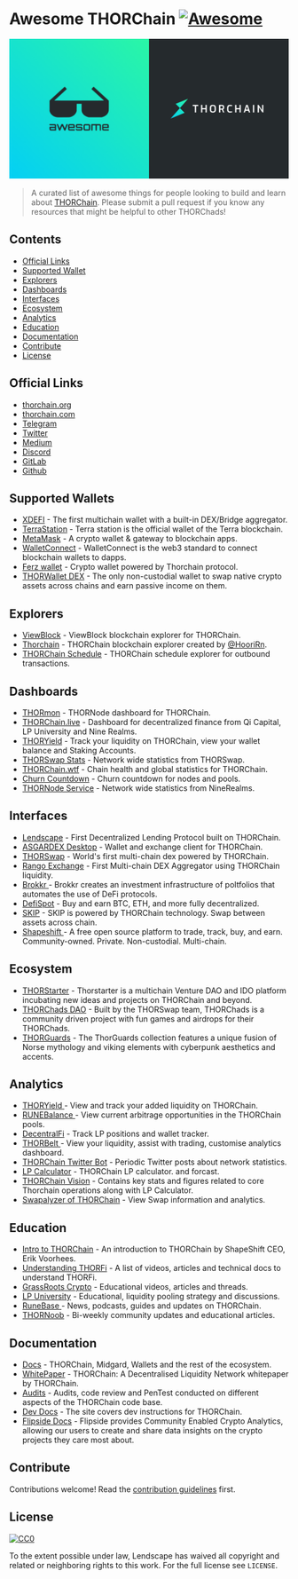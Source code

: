 # Awesome THORChain [![Awesome](https://awesome.re/badge.svg)](https://awesome.re)
![awesome-thorchain](./assets/awesome-thorchain.png)
> A curated list of awesome things for people looking to build and learn about [THORChain](https://thorchain.org).
> Please submit a pull request if you know any resources that might be helpful to other THORChads!
## Contents
- [Official Links](#official-links)
- [Supported Wallet](#supported-wallet)
- [Explorers](#explorers)
- [Dashboards](#dashboards)
- [Interfaces](#interfaces)
- [Ecosystem](#ecosystem)
- [Analytics](#analytics)
- [Education](#education)
- [Documentation](#documentation)
- [Contribute](#contribute)
- [License](#license)
## Official Links
- [thorchain.org](http://thorchain.org)
- [thorchain.com](https://www.thorchain.com)
- [Telegram](https://t.me/thorchain_org) 
- [Twitter](https://twitter.com/THORchain) 
- [Medium](https://medium.com/thorchain)
- [Discord](https://discord.gg/dqEHTHkrc5)
- [GitLab](https://gitlab.com/thorchain)
- [Github](https://github.com/thorchain)
## Supported Wallets
- [XDEFI](https://www.xdefi.io/) - The first multichain wallet with a built-in DEX/Bridge aggregator.
- [TerraStation](https://station.terra.money/) - Terra station is the official wallet of the Terra blockchain.
- [MetaMask](https://metamask.io/) - A crypto wallet & gateway to blockchain apps.
- [WalletConnect](https://walletconnect.org/) - WalletConnect is the web3 standard to connect blockchain wallets to dapps.
- [Ferz wallet](https://ferz.com/) - Crypto wallet powered by Thorchain protocol.
- [THORWallet DEX](https://www.thorwallet.org/) - The only non-custodial wallet to swap native crypto assets across chains and earn passive income on them.
## Explorers
- [ViewBlock](https://viewblock.io/thorchain) - ViewBlock blockchain explorer for THORChain.
- [Thorchain](https://thorchain.net/) - THORChain blockchain explorer created by [@HooriRn](https://github.com/HooriRn).
- [THORChain Schedule](https://thorchain-scheduled-tx.web.app/) - THORChain schedule explorer for outbound transactions.
## Dashboards
- [THORmon](https://thorchain.network/) - THORNode dashboard for THORChain.
- [THORChain.live](https://thorchain.live/) - Dashboard for decentralized finance from Qi Capital, LP University and Nine Realms.
- [THORYield](https://app.thoryield.com/dashboard) - Track your liquidity on THORChain, view your wallet balance and Staking Accounts.
- [THORSwap Stats](https://app.thorswap.finance/stats) - Network wide statistics from THORSwap.
- [THORChain.wtf](https://thorchain.wtf/) - Chain health and global statistics for THORChain.
- [Churn Countdown](https://veado.github.io/thorchain-churn-countdown/) - Churn countdown for nodes and pools.
- [THORNode Service](https://dashboards.ninerealms.com/#thornode-service) - Network wide statistics from NineRealms.
## Interfaces
- [Lendscape](https://lendscape.so/) - First Decentralized Lending Protocol built on THORChain.
- [ASGARDEX Desktop](https://github.com/thorchain/asgardex-electron/releases/) - Wallet and exchange client for THORChain.
- [THORSwap](https://thorswap.finance) - World's first multi-chain dex powered by THORChain.
- [Rango Exchange](https://rango.exchange) - First Multi-chain DEX Aggregator using THORChain liquidity.
- [Brokkr ](https://app.brokkr.finance/#/)- Brokkr creates an investment infrastructure of poltfolios that automates the use of DeFi protocols.
- [DefiSpot](https://www.defispot.com/trade) - Buy and earn BTC, ETH, and more fully decentralized.
- [SKIP](https://app.skip.exchange/) - SKIP is powered by THORChain technology. Swap between assets across chain.
- [Shapeshift ](https://shapeshift.com)- A free open source platform to trade, track, buy, and earn. Community-owned. Private. Non-custodial. Multi-chain. 
## Ecosystem
- [THORStarter](https://thorstarter.org/) - Thorstarter is a multichain Venture DAO and IDO platform incubating new ideas and projects on THORChain and beyond.
- [THORChads DAO](https://thorchads.com/) - Built by the THORSwap team, THORChads is a community driven project with fun games and airdrops for their THORChads.
- [THORGuards](https://www.thorguards.com/) - The ThorGuards collection features a unique fusion of Norse mythology and viking elements with cyberpunk aesthetics and accents.
## Analytics
- [THORYield ](https://app.thoryield.com)- View and track your added liquidity on THORChain.
- [RUNEBalance ](https://www.runebalance.com/#/pools) - View current arbitrage opportunities in the THORChain pools.
- [DecentralFi](https://decentralfi.io) - Track LP positions and wallet tracker.
- [THORBelt ](https://www.thorbelt.com) - View your liquidity, assist with trading, customise analytics dashboard.
- [THORChain Twitter Bot](https://twitter.com/thor_bot) - Periodic Twitter posts about network statistics.
- [LP Calculator](https://science.flipsidecrypto.com/thorchain/) - THORChain LP calculator. and forcast.
- [THORChain Vision](https://thorchain.vision/console) - Contains key stats and figures related to core Thorchain operations along with LP Calculator.
- [Swapalyzer of THORChain](https://swapalyzer.ofthor.com) - View Swap information and analytics.
## Education
- [Intro to THORChain](https://erikvoorhees.medium.com/an-introduction-to-thorchain-for-bitcoiners-3f621bf0028e) - An introduction to THORChain by ShapeShift CEO, Erik Voorhees.
- [Understanding THORFi](https://thorchain.org/getting-started/thorfi#docs) - A list of videos, articles and technical docs to understand THORFi.
- [GrassRoots Crypto](https://grassrootscrypto.io/) - Educational videos, articles and threads.
- [LP University](https://discord.gg/7q4cvFBf5k) - Educational, liquidity pooling strategy and discussions.
- [RuneBase ](https://www.runebase.org) - News, podcasts, guides and updates on THORChain.
- [THORNoob](https://medium.com/@THORNoob) - Bi-weekly community updates and educational articles.
## Documentation
- [Docs](https://docs.thorchain.org) - THORChain, Midgard, Wallets and the rest of the ecosystem.
- [WhitePaper](https://github.com/thorchain/Resources/blob/master/Whitepapers/THORChain-Whitepaper-May2020.pdf) - THORChain: A Decentralised Liquidity Network whitepaper by THORChain.
- [Audits](https://github.com/thorchain/Resources/tree/master/Audits) - Audits, code review and PenTest conducted on different aspects of the THORChain code base.
- [Dev Docs](https://dev.thorchain.org/) - The site covers dev instructions for THORChain.
- [Flipside Docs](https://docs.flipsidecrypto.com/our-data/tables/thorchain-tables) - Flipside provides Community Enabled Crypto Analytics, allowing our users to create and share data insights on the crypto projects they care most about.
## Contribute
Contributions welcome! Read the [contribution guidelines](CONTRIBUTING.md) first.
## License
[![CC0](http://mirrors.creativecommons.org/presskit/buttons/88x31/svg/cc-zero.svg)](http://creativecommons.org/publicdomain/zero/1.0)

To the extent possible under law, Lendscape has waived all copyright and
related or neighboring rights to this work. For the full license see `LICENSE`.
